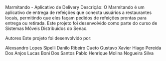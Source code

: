 
Marmitando - Aplicativo de Delivery
Descrição:
O Marmitando é um aplicativo de entrega de refeições que conecta usuários a restaurantes locais, permitindo que eles façam pedidos de refeições prontas para entrega ou retirada. Este projeto foi desenvolvido como parte do curso de Sistemas Móveis Distribuídos do Senac.


Autores
Este projeto foi desenvolvido por:

Alexsandro Lopes Sipelli
Danilo Ribeiro Cueto
Gustavo Xavier
Hiago Pereida Dos Anjos
Lucas Boni Dos Santos
Pablo Henrique Molina Nogueira Silva
